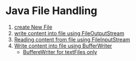 # Java File Handling
1. [create New File](https://github.com/iamastronomer/javaFile/blob/master/createFile.java)
2. [write content into file using FileOutputStream](https://github.com/iamastronomer/javaFile/blob/master/WriteContent.java)
3. [Reading content from file using FileInputStream](https://github.com/iamastronomer/javaFile/blob/master/ReadContent.java)
4. [Write content into file using BufferWriter](https://github.com/iamastronomer/javaFile/blob/master/WriteBuffer.java)
   - [BuffereWriter for textFiles only]()
